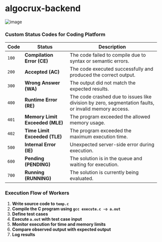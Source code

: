 # algocrux-backend

![image](https://github.com/user-attachments/assets/3bfe164d-917b-452b-95af-4a097e5de6f5)

### **Custom Status Codes for Coding Platform**  

| Code | Status             | Description |
|------|--------------------|-------------|
| `100` | **Compilation Error (CE)** | The code failed to compile due to syntax or semantic errors. |
| `200` | **Accepted (AC)** | The code executed successfully and produced the correct output. |
| `300` | **Wrong Answer (WA)** | The output did not match the expected results. |
| `400` | **Runtime Error (RE)** | The code crashed due to issues like division by zero, segmentation faults, or invalid memory access. |
| `401` | **Memory Limit Exceeded (MLE)** | The program exceeded the allowed memory usage. |
| `402` | **Time Limit Exceeded (TLE)** | The program exceeded the maximum execution time. |
| `500` | **Internal Error (IE)** | Unexpected server-side error during execution. |
| `600` | **Pending (PENDING)** | The solution is in the queue and waiting for execution. |
| `700` | **Running (RUNNING)** | The solution is currently being evaluated. |

### Execution Flow of Workers

1. **Write source code to `temp.c`**
2. **Compile the C program using `gcc execute.c -o a.out`**
3. **Define test cases**
4. **Execute `a.out` with test case input**
5. **Monitor execution for time and memory limits**
6. **Compare observed output with expected output**
7. **Log results**



